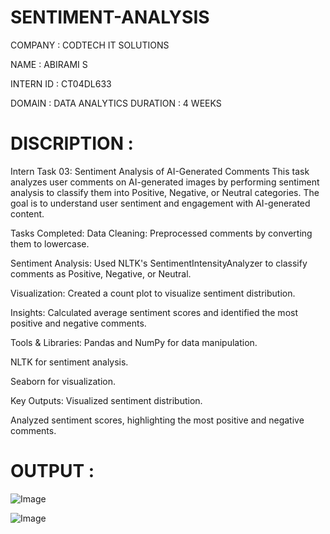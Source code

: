 # SENTIMENT-ANALYSIS

COMPANY : CODTECH IT SOLUTIONS

NAME : ABIRAMI S

INTERN ID : CT04DL633

DOMAIN : DATA ANALYTICS DURATION : 4 WEEKS

# DISCRIPTION : 

Intern Task 03: Sentiment Analysis of AI-Generated Comments
This task analyzes user comments on AI-generated images by performing sentiment analysis to classify them into Positive, Negative, or Neutral categories. The goal is to understand user sentiment and engagement with AI-generated content.

Tasks Completed:
Data Cleaning: Preprocessed comments by converting them to lowercase.

Sentiment Analysis: Used NLTK's SentimentIntensityAnalyzer to classify comments as Positive, Negative, or Neutral.

Visualization: Created a count plot to visualize sentiment distribution.

Insights: Calculated average sentiment scores and identified the most positive and negative comments.

Tools & Libraries:
Pandas and NumPy for data manipulation.

NLTK for sentiment analysis.

Seaborn for visualization.

Key Outputs:
Visualized sentiment distribution.

Analyzed sentiment scores, highlighting the most positive and negative comments.

# OUTPUT : 

![Image](https://github.com/user-attachments/assets/5be39193-3675-4c0c-9997-c7b3d2cca942)

![Image](https://github.com/user-attachments/assets/23bb24d9-85dd-471f-b2ad-aea709fd6ae3)
